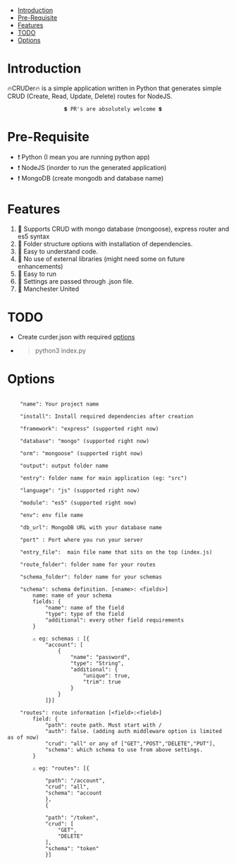 - [Introduction](#introduction)
- [Pre-Requisite](#pre-requisite)
- [Features](#features)
- [TODO](#todo)
- [Options](#options)



# Introduction 
🔥CRUDer🔥 is a simple application written in Python that generates simple CRUD (Create, Read, Update, Delete) routes for NodeJS. 

                      💲 PR's are absolutely welcome 💲


# Pre-Requisite 
 - ❗ Python (I mean you are running python app)
 - ❗ NodeJS (inorder to run the generated application)
 - ❗ MongoDB (create mongodb and database name)

# Features 

1.  🔴 Supports CRUD with mongo database (mongoose), express router and es5 syntax 
2.  🔴 Folder structure options with installation of dependencies.  
3.  🔴 Easy to understand code.
4.  🔴 No use of external libraries (might need some on future enhancements)
5.  🔴 Easy to run 
6.  🔴 Settings are passed through .json file. 
7.  🔴 Manchester United 


# TODO
- Create curder.json with required [options](#options)
- > python3 index.py 


# Options

``` 

    "name": Your project name

    "install": Install required dependencies after creation

    "framework": "express" (supported right now)

    "database": "mongo" (supported right now)

    "orm": "mongoose" (supported right now)

    "output": output folder name 

    "entry": folder name for main application (eg: "src")

    "language": "js" (supported right now)

    "module": "es5" (supported right now) 

    "env": env file name 

    "db_url": MongoDB URL with your database name 

    "port" : Port where you run your server 

    "entry_file":  main file name that sits on the top (index.js)

    "route_folder": folder name for your routes 

    "schema_folder": folder name for your schemas 

    "schema": schema definition. [<name>: <fields>]
        name: name of your schema 
        fields: {   
            "name": name of the field 
            "type": type of the field
            "additional": every other field requirements 
        }

        ⚠️ eg: schemas : [{
            "account": [
                {
                    "name": "password",
                    "type": "String",
                    "additional": {
                        "unique": true,
                        "trim": true
                    }
                }
            ]}]

    "routes": route information [<field>:<field>]
        field: {
            "path": route path. Must start with /
            "auth": false. (adding auth middleware option is limited as of now)
            "crud": "all" or any of ["GET","POST","DELETE","PUT"],
            "schema": which schema to use from above settings. 
        }

        ⚠️ eg: "routes": [{
            
            "path": "/account",
            "crud": "all",
            "schema": "account
            },
            {
    
            "path": "/token",
            "crud": [
                "GET",
                "DELETE"
            ],
            "schema": "token"
            }]

    
    

```


